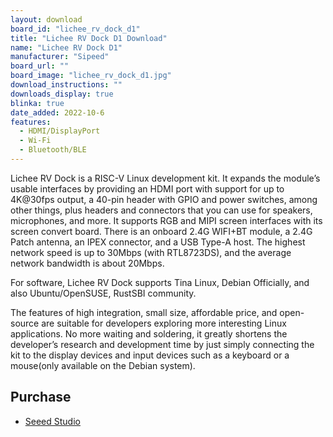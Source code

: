 ```yaml
---
layout: download
board_id: "lichee_rv_dock_d1"
title: "Lichee RV Dock D1 Download"
name: "Lichee RV Dock D1"
manufacturer: "Sipeed"
board_url: ""
board_image: "lichee_rv_dock_d1.jpg"
download_instructions: ""
downloads_display: true
blinka: true
date_added: 2022-10-6
features:
  - HDMI/DisplayPort
  - Wi-Fi
  - Bluetooth/BLE
---
```


Lichee RV Dock is a RISC-V Linux development kit. It expands the module’s usable interfaces by providing an HDMI port with support for up to 4K@30fps output, a 40-pin header with GPIO and power switches, among other things, plus headers and connectors that you can use for speakers, microphones, and more. It supports RGB and MIPI screen interfaces with its screen convert board. There is an onboard 2.4G WIFI+BT module, a 2.4G Patch antenna, an IPEX connector, and a USB Type-A host. The highest network speed is up to 30Mbps (with RTL8723DS), and the average network bandwidth is about 20Mbps.

For software, Lichee RV Dock supports Tina Linux, Debian Officially, and also Ubuntu/OpenSUSE, RustSBI community. 

The features of high integration, small size, affordable price, and open-source are suitable for developers exploring more interesting Linux applications. No more waiting and soldering, it greatly shortens the developer’s research and development time by just simply connecting the kit to the display devices and input devices such as a keyboard or a mouse(only available on the Debian system).

## Purchase
* [Seeed Studio](https://www.seeedstudio.com/Lichee-RV-Dock-Allwinner-D1-SoC-RISC-V-Linux-dev-kit-High-Integration-Open-Source-p-5380.html)
